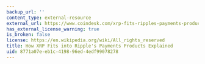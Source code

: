 ```yaml
---
backup_url: ''
content_type: external-resource
external_url: https://www.coindesk.com/xrp-fits-ripples-payments-products-explained
has_external_license_warning: true
is_broken: false
license: https://en.wikipedia.org/wiki/All_rights_reserved
title: How XRP Fits into Ripple's Payments Products Explained
uid: 8771a07e-eb1c-4198-96ed-4edf99078278
---
```

